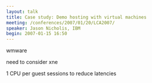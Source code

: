 ```yaml
---
layout: talk
title: Case study: Demo hosting with virtual machines
meeting: /conferences/2007/01/20/LCA2007/
speaker: Jason Nicholis, IBM
begin: 2007-01-15 16:50
---
```

wmware

need to consider xne

1 CPU per guest sessions to reduce latencies
